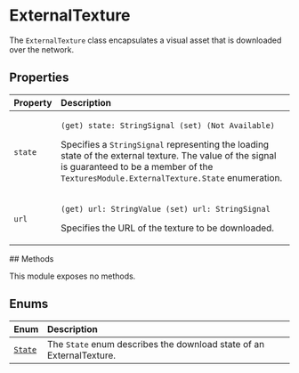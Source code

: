# ExternalTexture

The `ExternalTexture` class encapsulates a visual asset that is downloaded over the network.

## Properties

<table>
  <thead>
    <tr>
      <th style="text-align:left">Property</th>
      <th style="text-align:left">Description</th>
    </tr>
  </thead>
  <tbody>
    <tr>
      <td style="text-align:left"><code>state</code>
      </td>
      <td style="text-align:left">
        <p><code>(get) state: StringSignal (set) (Not Available)</code>
        </p>
        <p>Specifies a <code>StringSignal</code> representing the loading state of
          the external texture. The value of the signal is guaranteed to be a member
          of the <code>TexturesModule.ExternalTexture.State</code> enumeration.</p>
      </td>
    </tr>
    <tr>
      <td style="text-align:left"><code>url</code>
      </td>
      <td style="text-align:left">
        <p><code>(get) url: StringValue (set) url: StringSignal</code>
        </p>
        <p>Specifies the URL of the texture to be downloaded.</p>
      </td>
    </tr>
  </tbody>
</table>## Methods

This module exposes no methods.

## Enums

| Enum | Description |
| :--- | :--- |
| [`State`](https://sparkar.facebook.com/docs/ar-studio/reference/enums/texturesmodule.externaltexture.state) | The `State` enum describes the download state of an ExternalTexture. |


